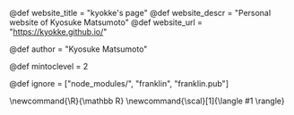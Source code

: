 <!--
Add here global page variables to use throughout your
website.
The website_* must be defined for the RSS to work
-->
@def website_title = "kyokke's page"
@def website_descr = "Personal website of Kyosuke Matsumoto"
@def website_url   = "https://kyokke.github.io/"

@def author = "Kyosuke Matsumoto"

@def mintoclevel = 2

<!--
Add here files or directories that should be ignored by Franklin, otherwise
these files might be copied and, if markdown, processed by Franklin which
you might not want. Indicate directories by ending the name with a `/`.
-->
@def ignore = ["node_modules/", "franklin", "franklin.pub"]

<!--
Add here global latex commands to use throughout your
pages. It can be math commands but does not need to be.
For instance:
* \newcommand{\phrase}{This is a long phrase to copy.}
-->
\newcommand{\R}{\mathbb R}
\newcommand{\scal}[1]{\langle #1 \rangle}
